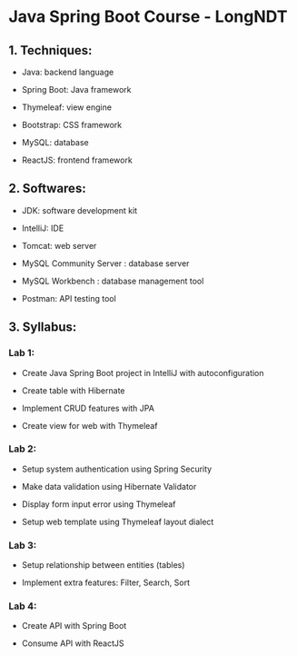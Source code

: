 # Java Spring Boot Course - LongNDT

## 1. Techniques:
- Java: backend language

- Spring Boot: Java framework

- Thymeleaf: view engine

- Bootstrap: CSS framework

- MySQL: database

- ReactJS: frontend framework
## 2. Softwares:
- JDK: software development kit

- IntelliJ: IDE

- Tomcat: web server

- MySQL Community Server : database server

- MySQL Workbench : database management tool

- Postman: API testing tool

## 3. Syllabus:
### Lab 1:
- Create Java Spring Boot project in IntelliJ with autoconfiguration

- Create table with Hibernate

- Implement CRUD features with JPA

- Create view for web with Thymeleaf

### Lab 2:
- Setup system authentication using Spring Security

- Make data validation using Hibernate Validator

- Display form input error using Thymeleaf

- Setup web template using Thymeleaf layout dialect

### Lab 3:
- Setup relationship between entities (tables)

- Implement extra features: Filter, Search, Sort

### Lab 4:
- Create API with Spring Boot

- Consume API with ReactJS